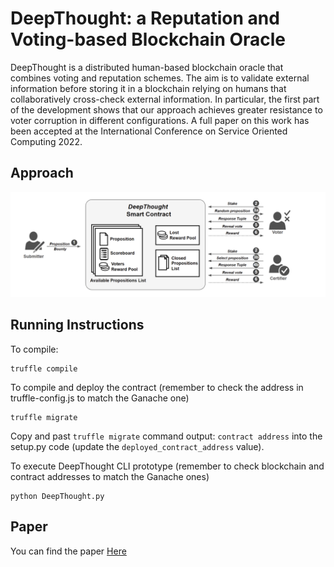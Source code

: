 # DeepThought: a Reputation and Voting-based Blockchain Oracle

DeepThought is a distributed human-based blockchain oracle that combines voting and reputation schemes. The aim is to validate external information before storing it in a blockchain relying on humans that collaboratively cross-check external information. In particular, the first part of the development shows that our approach achieves greater resistance to voter corruption in different configurations. A full paper on this work has been accepted at the International Conference on Service Oriented Computing 2022.

## Approach

![DeepThought](approach.png)

## Running Instructions

To compile:
```
truffle compile
```

To compile and deploy the contract (remember to check the address in truffle-config.js to match the Ganache one)
```
truffle migrate
```

Copy and past `truffle migrate` command output: `contract address` into the setup.py code (update the `deployed_contract_address` value).

To execute DeepThought CLI prototype (remember to check blockchain and contract addresses to match the Ganache ones)
```
python DeepThought.py
```

## Paper
You can find the paper [Here]()

